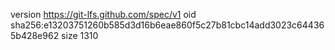 version https://git-lfs.github.com/spec/v1
oid sha256:e13203751260b585d3d16b6eae860f5c27b81cbc14add3023c644365b428e962
size 1310
